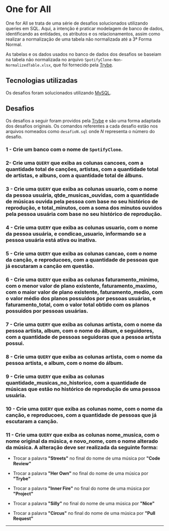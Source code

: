 # One for All

One for All se trata de uma série de desafios solucionados utilizando queries em SQL. Aqui, a intenção é praticar modelagem de banco de dados, identificando as entidades, os atributos e os relacionamentos, assim como realizar a normalização de uma tabela não normalizada até a 3ª Forma Normal.

As tabelas e os dados usados no banco de dados dos desafios se baseiam na tabela não normalizada no arquivo `SpotifyClone-Non-NormalizedTable.xlsx`, que foi fornecido pela [Trybe](https://betrybe.com).

## Tecnologias utilizadas

Os desafios foram solucionados utilizando [MySQL](https://www.mysql.com/).

## Desafios

Os desafios a seguir foram providos pela [Trybe](https://betrybe.com) e são uma forma adaptada dos desafios originais. Os comandos referentes a cada desafio estão nos arquivos nomeados como `desafioN.sql` onde _N_ representa o número do desafio.

### 1 - Crie um banco com o nome de **`SpotifyClone`**.

### 2- Crie uma `QUERY` que exiba as colunas **cancoes**, com a quantidade total de canções, **artistas**, com a quantidade total de artistas, e **albuns**, com a quantidade total de álbuns.

### 3 - Crie uma `QUERY` que exiba as colunas **usuario**, com o nome da pessoa usuária, **qtde_musicas_ouvidas**, com a quantidade de músicas ouvida pela pessoa com base no seu histórico de reprodução, e **total_minutos**, com a soma dos minutos ouvidos pela pessoa usuária com base no seu histórico de reprodução.

### 4 - Crie uma `QUERY` que exiba as colunas **usuario**, com o nome da pessoa usuária, e **condicao_usuario**, informando se a pessoa usuária está ativa ou inativa.

### 5 - Crie uma `QUERY` que exiba as colunas **cancao**, com o nome da canção, e **reproducoes**, com a quantidade de pessoas que já escutaram a canção em questão.

### 6 - Crie uma `QUERY` que exiba as colunas **faturamento_minimo**, com o menor valor de plano existente, **faturamento_maximo**, com o maior valor de plano existente, **faturamento_medio**, com o valor médio dos planos possuídos por pessoas usuárias, e **faturamento_total**, com o valor total obtido com os planos possuídos por pessoas usuárias.

### 7 - Crie uma `QUERY` que exiba as colunas **artista**, com o nome da pessoa artista, **album**, com o nome do álbum, e **seguidores**, com a quantidade de pessoas seguidoras que a pessoa artista possui.

### 8 - Crie uma `QUERY` que exiba as colunas **artista**, com o nome da pessoa artista, e **album**, com o nome do álbum.

### 9 - Crie uma `QUERY` que exiba as colunas **quantidade_musicas_no_historico**, com a quantidade de músicas que estão no histórico de reprodução de uma pessoa usuária.

### 10 - Crie uma `QUERY` que exiba as colunas **nome**, com o nome da canção, e **reproducoes**, com a quantidade de pessoas que já escutaram a canção.

### 11 - Crie uma `QUERY` que exiba as colunas **nome_musica**, com o nome original da música, e **novo_nome**, com o nome alterado da música. A alteração deve ser realizada da seguinte forma:

- Trocar a palavra **"Streets"** no final do nome de uma música por **"Code Review"**

- Trocar a palavra **"Her Own"** no final do nome de uma música por **"Trybe"**

- Trocar a palavra **"Inner Fire"** no final do nome de uma música por **"Project"**

- Trocar a palavra **"Silly"** no final do nome de uma música por **"Nice"**

- Trocar a palavra **"Circus"** no final do nome de uma música por **"Pull Request"**

---
